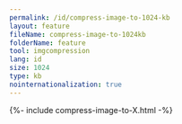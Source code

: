 ```yaml
---
permalink: /id/compress-image-to-1024-kb
layout: feature
fileName: compress-image-to-1024kb
folderName: feature
tool: imgcompression
lang: id
size: 1024
type: kb
nointernationalization: true
---
```

{%- include compress-image-to-X.html -%}       
